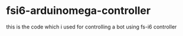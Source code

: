 # fsi6-arduinomega-controller
this is the code which i used for controlling a bot using fs-i6 controller 
